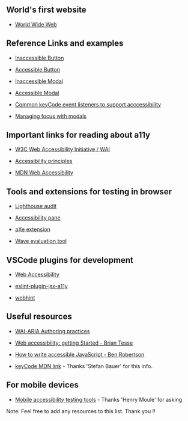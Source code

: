 ## World's first website

- [World Wide Web](http://info.cern.ch/hypertext/WWW/TheProject.html)


## Reference Links and examples

- [Inaccessible Button](https://codepen.io/anuradha15/pen/xxwpdxx)

- [Accessible Button](https://codepen.io/anuradha15/pen/ZEbovwy)

- [Inaccessible Modal](https://codepen.io/anuradha15/pen/yLYjjYN)

- [Accessible Modal](https://codepen.io/anuradha15/pen/vYNjjXr)

- [Common keyCode event listeners to support acccessibility](https://gist.github.com/anuk79/78c1a7520a1649779b91c8663155d84f)

- [Managing focus with modals](https://gist.github.com/anuk79/e201d775725b6779e5e004b976835411)



## Important links for reading about a11y

- [W3C Web Accessibility Initiative / WAI](https://www.w3.org/WAI/standards-guidelines/)

- [Accessibility principles](https://www.w3.org/WAI/fundamentals/accessibility-principles/)

- [MDN Web Accessibility](https://developer.mozilla.org/en-US/docs/Web/Accessibility)


## Tools and extensions for testing in browser
- [Lighthouse audit](https://developers.google.com/web/tools/chrome-devtools/accessibility/reference#audits)

- [Accessibility pane](https://developers.google.com/web/tools/chrome-devtools/accessibility/reference#pane)

- [aXe extension](https://developers.google.com/web/tools/chrome-devtools/accessibility/reference#axe)

- [Wave evaluation tool](https://chrome.google.com/webstore/detail/wave-evaluation-tool/jbbplnpkjmmeebjpijfedlgcdilocofh)

## VSCode plugins for development
- [Web Accessibility](https://marketplace.visualstudio.com/items?itemName=MaxvanderSchee.web-accessibility)

- [eslint-plugin-jsx-a11y](https://www.npmjs.com/package/eslint-plugin-jsx-a11y)

- [webhint](https://webhint.io/docs/user-guide/extensions/vscode-webhint/)


## Useful resources
- [WAI-ARIA Authoring practices](https://www.w3.org/TR/wai-aria-practices-1.1/)

- [Web accessibility: getting Started - Brian Tesse](pluralsight.com/courses/web-accessibility-getting-started)

- [How to write accessible JavaScript - Ben Robertson](https://benrobertson.io/accessibility/javascript-accessibility)

- [keyCode MDN link](https://developer.mozilla.org/en-US/docs/Web/API/KeyboardEvent/keyCode) - Thanks 'Stefan Bauer' for this info.

 ## For mobile devices
 - [Mobile accessibility testing tools](https://www.digitala11y.com/free-mobile-accessibility-testing-tools/) - Thanks 'Henry Moule' for asking




Note: Feel free to add any resources to this list. Thank you !!
